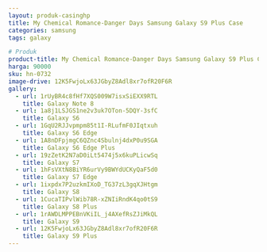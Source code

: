 ```yaml
---
layout: produk-casinghp
title: My Chemical Romance-Danger Days Samsung Galaxy S9 Plus Case
categories: samsung
tags: galaxy

# Produk
product-title: My Chemical Romance-Danger Days Samsung Galaxy S9 Plus Case
harga: 90000
sku: hn-0732
image-drive: 12K5FwjoLx63JGbyZ8Adl8xr7ofR20F6R
gallery:
  - url: 1rUyBR4c8fHf7XQS009W7isxSiEXX9RTL
    title: Galaxy Note 8
  - url: 1a8j1LSJGS1ne2v3uk7OTon-5DQY-3sfC
    title: Galaxy S6
  - url: 1GqU2RJJvpmpm85t1I-RLufmF0JIqtxuh
    title: Galaxy S6 Edge
  - url: 1A8nDFpjmgC6QZnc4Sbulnj4dxP0u9SGA
    title: Galaxy S6 Edge Plus
  - url: 19zZetK2N7aD0iLt5474j5x6kuPLicwSq
    title: Galaxy S7
  - url: 1hFsVXtN8BiYR6urVy9BWYdUCKyQaF5d0
    title: Galaxy S7 Edge
  - url: 1ixpdx7P2uzkmIXoD_TG37zL3gqXJHtgm
    title: Galaxy S8
  - url: 1CucaTIPvlWib78R-xZNIiRndK4qo0tS9
    title: Galaxy S8 Plus
  - url: 1rAWDLMPPEBnVKiIL_j4AXefRsZJiMkQL
    title: Galaxy S9
  - url: 12K5FwjoLx63JGbyZ8Adl8xr7ofR20F6R
    title: Galaxy S9 Plus
---
```

